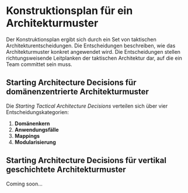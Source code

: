 # Konstruktionsplan für ein Architekturmuster

Der Konstruktionsplan ergibt
sich durch ein Set von taktischen Architekturentscheidungen. Die Entscheidungen beschreiben,
wie das Architekturmuster konkret angewendet wird. Die Entscheidungen stellen richtungsweisende
Leitplanken der taktischen Architektur dar, auf die ein Team committet sein muss.

## Starting Architecture Decisions für domänenzentrierte Architekturmuster

Die _Starting Tactical Architecture Decisions_ verteilen sich über vier Entscheidungskategorien:

1. **Domänenkern**
2. **Anwendungsfälle**
3. **Mappings**
4. **Modularisierung**

## Starting Architecture Decisions für vertikal geschichtete Architekturmuster

Coming soon...
